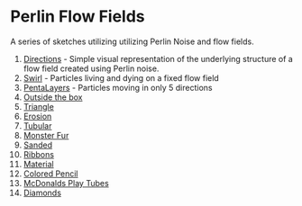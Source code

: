 # Perlin Flow Fields

A series of sketches utilizing utilizing Perlin Noise and flow fields.

1. [Directions](01/index.html) - Simple visual representation of the underlying structure of a flow field created using Perlin noise.
2. [Swirl](02/index.html) - Particles living and dying on a fixed flow field
3. [PentaLayers](03/index.html) - Particles moving in only 5 directions
4. [Outside the box](04/index.html)
5. [Triangle](05/index.html)
6. [Erosion](06/index.html)
7. [Tubular](07/index.html)
8. [Monster Fur](08/index.html)
9. [Sanded](09/index.html)
10. [Ribbons](10/index.html)
11. [Material](11/index.html)
12. [Colored Pencil](12/index.html)
13. [McDonalds Play Tubes](13/index.html)
14. [Diamonds](14/index.html)